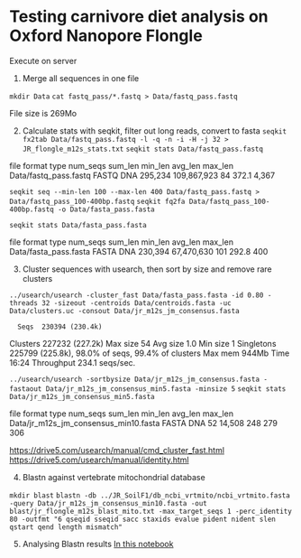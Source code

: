 # Testing carnivore diet analysis on Oxford Nanopore Flongle

Execute on server

1. Merge all sequences in one file

`mkdir Data`
`cat fastq_pass/*.fastq > Data/fastq_pass.fastq`

File size is 269Mo

2. Calculate stats with seqkit, filter out long reads, convert to fasta
`seqkit fx2tab Data/fastq_pass.fastq -l -q -n -i -H -j 32 > JR_flongle_m12s_stats.txt`
`seqkit stats Data/fastq_pass.fastq`

file                   format  type  num_seqs      sum_len  min_len  avg_len  max_len
Data/fastq_pass.fastq  FASTQ   DNA    295,234  109,867,923       84    372.1    4,367


`seqkit seq --min-len 100 --max-len 400 Data/fastq_pass.fastq > Data/fastq_pass_100-400bp.fastq`
`seqkit fq2fa Data/fastq_pass_100-400bp.fastq -o Data/fasta_pass.fasta`

`seqkit stats Data/fasta_pass.fasta`

file                   format  type  num_seqs     sum_len  min_len  avg_len  max_len
Data/fasta_pass.fasta  FASTA   DNA    230,394  67,470,630      101    292.8      400


3. Cluster sequences with usearch, then sort by size and remove rare clusters

`../usearch/usearch -cluster_fast Data/fasta_pass.fasta -id 0.80 -threads 32 -sizeout -centroids Data/centroids.fasta -uc Data/clusters.uc -consout Data/jr_m12s_jm_consensus.fasta`

      Seqs  230394 (230.4k)
  Clusters  227232 (227.2k)
  Max size  54
  Avg size  1.0
  Min size  1
Singletons  225799 (225.8k), 98.0% of seqs, 99.4% of clusters
   Max mem  944Mb
      Time  16:24
Throughput  234.1 seqs/sec.


`../usearch/usearch -sortbysize Data/jr_m12s_jm_consensus.fasta -fastaout Data/jr_m12s_jm_consensus_min5.fasta -minsize 5`
`seqkit stats Data/jr_m12s_jm_consensus_min5.fasta`

file                                   format  type  num_seqs  sum_len  min_len  avg_len  max_len
Data/jr_m12s_jm_consensus_min10.fasta  FASTA   DNA         52   14,508      248      279      306


https://drive5.com/usearch/manual/cmd_cluster_fast.html
https://drive5.com/usearch/manual/identity.html

4. Blastn against vertebrate mitochondrial database

`mkdir blast`
`blastn -db ../JR_SoilF1/db_ncbi_vrtmito/ncbi_vrtmito.fasta -query Data/jr_m12s_jm_consensus_min10.fasta -out blast/jr_flongle_m12s_blast_mito.txt -max_target_seqs 1 -perc_identity 80 -outfmt "6 qseqid sseqid sacc staxids evalue pident nident slen qstart qend length mismatch"`

5. Analysing Blastn results
[In this notebook](jr_flongle_m12s_blastn.ipynb)
